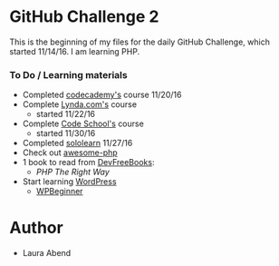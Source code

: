 # GitHub Challenge 2

This is the beginning of my files for the daily GitHub Challenge, which started 11/14/16. I am learning PHP.

### To Do / Learning materials
- Completed [codecademy's](https://www.codecademy.com/learn) course 11/20/16
- Complete [Lynda.com's](https://www.lynda.com/PHP-training-tutorials/282-0.html) course
    - started 11/22/16
- Complete [Code School's](http://campus.codeschool.com/courses/try-php/contents) course
    - started 11/30/16
- Completed [sololearn](https://www.sololearn.com/Course/PHP/) 11/27/16
- Check out [awesome-php](https://github.com/ziadoz/awesome-php)
- 1 book to read from [DevFreeBooks](https://devfreebooks.github.io/php/):
    - *PHP The Right Way*
- Start learning [WordPress](https://codex.wordpress.org/)
    - [WPBeginner](http://www.wpbeginner.com/beginners-guide/how-to-learn-wordpress-for-free-in-a-week-or-less/)

# Author
- Laura Abend
